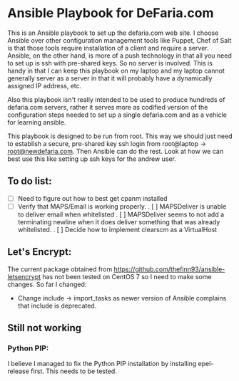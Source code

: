 # Ansible Playbook for DeFaria.com 
This is an Ansible playbook to set up the defaria.com web site. I choose Ansible
over other configuration management tools like Puppet, Chef of Salt is that 
those tools require installation of a client and require a server. Ansible, on
the other hand, is more of a push technology in that all you need to set up is
ssh with pre-shared keys. So no server is involved. This is handy in that I can
keep this playbook on my laptop and my laptop cannot generally server as a 
server in that it will probably have a dynamically assigned IP address, etc.

Also this playbook isn't really intended to be used to produce hundreds of
defaria.com servers, rather it serves more as codified version of the 
configuration steps needed to set up a single defaria.com and as a vehicle for
learning ansible.

This playbook is designed to be run from root. This way we should just need to
establish a secure, pre-shared key ssh login from root@laptop ->
root@newdefaria.com. Then Ansible can do the rest. Look at how we can best use
this like setting up ssh keys for the andrew user.

## To do list:

- [ ] Need to figure out how to best get cpanm installed
- [ ] Verify that MAPS/Email is working properly.
  . [ ] MAPSDeliver is unable to deliver email when whitelisted
  . [ ] MAPSDeliver seems to not add a terminating newline when it does deliver
    something that was already whitelisted.
. [ ] Decide how to implement clearscm as a VirtualHost

## Let's Encrypt:

The current package obtained from https://github.com/thefinn93/ansible-letsencrypt
has not been tested on CentOS 7 so I need to make some changes. So far I changed:

* Change include -> import_tasks as newer version of Ansible complains that
  include is deprecated.

## Still not working 

### Python PIP:

I believe I managed to fix the Python PIP installation by installing
epel-release first. This needs to be tested.
